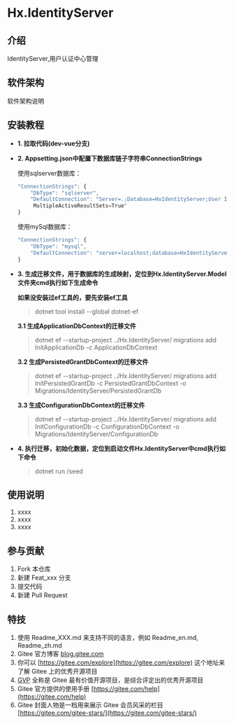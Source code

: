 
# Hx.IdentityServer

## 介绍
IdentityServer,用户认证中心管理

## 软件架构
软件架构说明


## 安装教程

- **1. 拉取代码(dev-vue分支)**
- **2.  Appsetting.json中配置下数据库链子字符串ConnectionStrings**

    使用sqlserver数据库：
    ```javascript
    "ConnectionStrings": {
        "DbType": "sqlserver",
        "DefaultConnection": "Server=.;Database=HxIdentityServer;User ID=sa;Password=123456;
         MultipleActiveResultSets=True"
    }
    ```

    使用mySql数据库：
    ```javascript
    "ConnectionStrings": {
        "DbType": "mysql",
        "DefaultConnection": "server=localhost;database=HxIdentityServer;user=root;password=123456"
    }
    ```
- **3. 生成迁移文件，用于数据库的生成映射，定位到Hx.IdentityServer.Model文件夹cmd执行如下生成命令**

    **如果没安装过ef工具的，要先安装ef工具**
    
    > dotnet tool install --global dotnet-ef

    **3.1 生成ApplicationDbContext的迁移文件**
    > dotnet ef --startup-project ../Hx.IdentityServer/ migrations add InitApplicationDb -c ApplicationDbContext

    **3.2 生成PersistedGrantDbContext的迁移文件**
    > dotnet ef --startup-project ../Hx.IdentityServer/ migrations add InitPersistedGrantDb -c PersistedGrantDbContext -o         Migrations/IdentityServer/PersistedGrantDb

    **3.3 生成ConfigurationDbContext的迁移文件**
    > dotnet ef --startup-project ../Hx.IdentityServer/ migrations add InitConfigurationDb -c ConfigurationDbContext -o Migrations/IdentityServer/ConfigurationDb
    
- **4. 执行迁移，初始化数据，定位到启动文件Hx.IdentityServer中cmd执行如下命令**

    > dotnet run /seed

## 使用说明

1.  xxxx
2.  xxxx
3.  xxxx

## 参与贡献

1.  Fork 本仓库
2.  新建 Feat_xxx 分支
3.  提交代码
4.  新建 Pull Request


## 特技

1.  使用 Readme\_XXX.md 来支持不同的语言，例如 Readme\_en.md, Readme\_zh.md
2.  Gitee 官方博客 [blog.gitee.com](https://blog.gitee.com)
3.  你可以 [https://gitee.com/explore](https://gitee.com/explore) 这个地址来了解 Gitee 上的优秀开源项目
4.  [GVP](https://gitee.com/gvp) 全称是 Gitee 最有价值开源项目，是综合评定出的优秀开源项目
5.  Gitee 官方提供的使用手册 [https://gitee.com/help](https://gitee.com/help)
6.  Gitee 封面人物是一档用来展示 Gitee 会员风采的栏目 [https://gitee.com/gitee-stars/](https://gitee.com/gitee-stars/)
